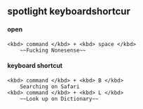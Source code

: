 ## spotlight keyboardshortcur
#### open
	<kbd> command </kbd> + <kbd> space </kbd>
		~~Fucking Nonesense~~
#### keyboard shortcut
	<kbd> command </kbd> + <kbd> B </kbd>
		Searching on Safari
	<kbd> command </kbd> + <kbd> L </kbd>
		~~Look up on Dictionary~~